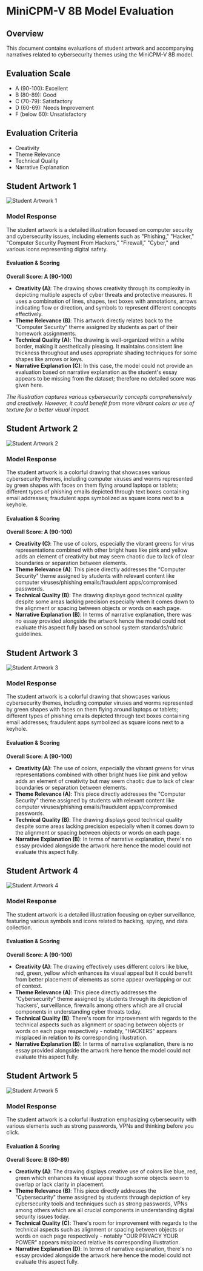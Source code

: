 # MiniCPM-V 8B Model Evaluation

## Overview
This document contains evaluations of student artwork and accompanying narratives related to cybersecurity themes using the MiniCPM-V 8B model.

## Evaluation Scale
- A (90-100): Excellent
- B (80-89): Good
- C (70-79): Satisfactory
- D (60-69): Needs Improvement
- F (below 60): Unsatisfactory

## Evaluation Criteria
- Creativity
- Theme Relevance
- Technical Quality
- Narrative Explanation

## Student Artwork 1
![Student Artwork 1](Image_1.jpg)

### Model Response
The student artwork is a detailed illustration focused on computer security and cybersecurity issues, including elements such as "Phishing," "Hacker," "Computer Security Payment From Hackers," "Firewall," "Cyber," and various icons representing digital safety.

#### Evaluation & Scoring
**Overall Score: A (90-100)**

- **Creativity (A)**: The drawing shows creativity through its complexity in depicting multiple aspects of cyber threats and protective measures. It uses a combination of lines, shapes, text boxes with annotations, arrows indicating flow or direction, and symbols to represent different concepts effectively.
- **Theme Relevance (B)**: This artwork directly relates back to the "Computer Security" theme assigned by students as part of their homework assignments.
- **Technical Quality (A)**: The drawing is well-organized within a white border, making it aesthetically pleasing. It maintains consistent line thickness throughout and uses appropriate shading techniques for some shapes like arrows or keys.
- **Narrative Explanation (C)**: In this case, the model could not provide an evaluation based on narrative explanation as the student's essay appears to be missing from the dataset; therefore no detailed score was given here.

*The illustration captures various cybersecurity concepts comprehensively and creatively. However, it could benefit from more vibrant colors or use of texture for a better visual impact.*

## Student Artwork 2
![Student Artwork 2](Image_2.jpg)

### Model Response
The student artwork is a colorful drawing that showcases various cybersecurity themes, including computer viruses and worms represented by green shapes with faces on them flying around laptops or tablets; different types of phishing emails depicted through text boxes containing email addresses; fraudulent apps symbolized as square icons next to a keyhole.

#### Evaluation & Scoring
**Overall Score: A (90-100)**

- **Creativity (C)**: The use of colors, especially the vibrant greens for virus representations combined with other bright hues like pink and yellow adds an element of creativity but may seem chaotic due to lack of clear boundaries or separation between elements.
- **Theme Relevance (A)**: This piece directly addresses the "Computer Security" theme assigned by students with relevant content like computer viruses/phishing emails/fraudulent apps/compromised passwords.
- **Technical Quality (B)**: The drawing displays good technical quality despite some areas lacking precision especially when it comes down to the alignment or spacing between objects or words on each page.
- **Narrative Explanation (B)**: In terms of narrative explanation, there was no essay provided alongside the artwork hence the model could not evaluate this aspect fully based on school system standards/rubric guidelines.

## Student Artwork 3
![Student Artwork 3](Image_3.jpg)

### Model Response
The student artwork is a colorful drawing that showcases various cybersecurity themes, including computer viruses and worms represented by green shapes with faces on them flying around laptops or tablets; different types of phishing emails depicted through text boxes containing email addresses; fraudulent apps symbolized as square icons next to a keyhole.

#### Evaluation & Scoring
**Overall Score: A (90-100)**

- **Creativity (A)**: The use of colors, especially the vibrant greens for virus representations combined with other bright hues like pink and yellow adds an element of creativity but may seem chaotic due to lack of clear boundaries or separation between elements.
- **Theme Relevance (A)**: This piece directly addresses the "Computer Security" theme assigned by students with relevant content like computer viruses/phishing emails/fraudulent apps/compromised passwords.
- **Technical Quality (B)**: The drawing displays good technical quality despite some areas lacking precision especially when it comes down to the alignment or spacing between objects or words on each page.
- **Narrative Explanation (B)**: In terms of narrative explanation, there's no essay provided alongside the artwork here hence the model could not evaluate this aspect fully.

## Student Artwork 4
![Student Artwork 4](Image_4.jpg)

### Model Response
The student artwork is a detailed illustration focusing on cyber surveillance, featuring various symbols and icons related to hacking, spying, and data collection.

#### Evaluation & Scoring
**Overall Score: A (90-100)**

- **Creativity (A)**: The drawing effectively uses different colors like blue, red, green, yellow which enhances its visual appeal but it could benefit from better placement of elements as some appear overlapping or out of context.
- **Theme Relevance (A)**: This piece directly addresses the "Cybersecurity" theme assigned by students through its depiction of 'hackers', surveillance, firewalls among others which are all crucial components in understanding cyber threats today.
- **Technical Quality (B)**: There's room for improvement with regards to the technical aspects such as alignment or spacing between objects or words on each page respectively - notably, "HACKERS" appears misplaced in relation to its corresponding illustration.
- **Narrative Explanation (B)**: In terms of narrative explanation, there is no essay provided alongside the artwork here hence the model could not evaluate this aspect fully.

## Student Artwork 5
![Student Artwork 5](Image_5.jpg)

### Model Response
The student artwork is a colorful illustration emphasizing cybersecurity with various elements such as strong passwords, VPNs and thinking before you click.

#### Evaluation & Scoring
**Overall Score: B (80-89)**

- **Creativity (A)**: The drawing displays creative use of colors like blue, red, green which enhances its visual appeal though some objects seem to overlap or lack clarity in placement.
- **Theme Relevance (B)**: This piece directly addresses the "Cybersecurity" theme assigned by students through depiction of key cybersecurity tools and techniques such as strong passwords, VPNs among others which are all crucial components in understanding digital security issues today.
- **Technical Quality (C)**: There's room for improvement with regards to the technical aspects such as alignment or spacing between objects or words on each page respectively - notably "OUR PRIVACY YOUR POWER" appears misplaced relative its corresponding illustration.
- **Narrative Explanation (D)**: In terms of narrative explanation, there's no essay provided alongside the artwork here hence the model could not evaluate this aspect fully.




